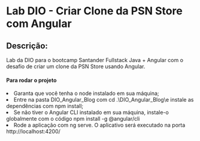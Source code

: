# Lab DIO - Criar Clone da PSN Store com Angular

<h2>Descrição:</h2>
Lab da DIO para o bootcamp Santander Fullstack Java + Angular com o desafio de criar um clone da PSN Store usando Angular.

<h4>Para rodar o projeto</h4>
<li>Garanta que você tenha o node instalado em sua máquina;</li>
<li>Entre na pasta DIO_Angular_Blog com cd .\DIO_Angular_Blog\e instale as dependências com npm install;</li>
<li>Se não tiver o Angular CLI instalado em sua máquina, instale-o globalmente com o código npm install -g @angular/cli</li>
<li>Rode a aplicação com ng serve. O aplicativo será executado na porta http://localhost:4200/</li>
